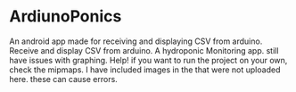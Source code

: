 # ArdiunoPonics
An android app made for receiving and displaying CSV from arduino. 
Receive and display CSV from arduino. A hydroponic Monitoring app. still have issues with graphing. 
Help!
if you want to run the project on your own, check the mipmaps. 
I have included images in the that were not uploaded here. these can cause errors.
